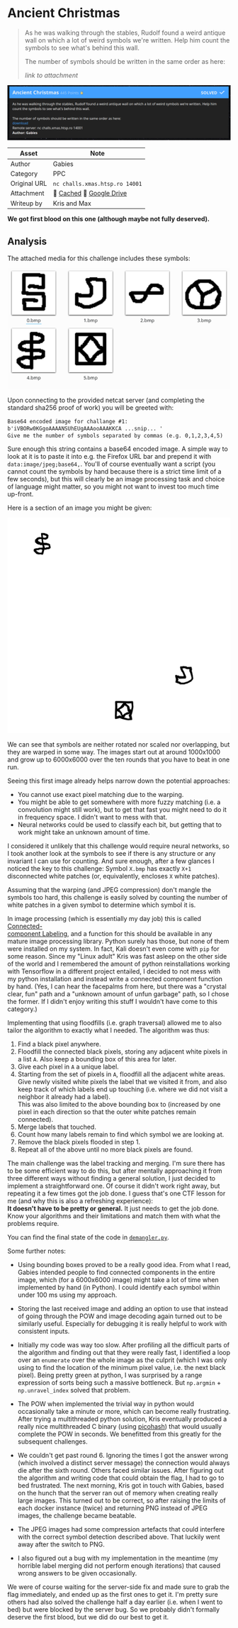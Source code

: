
# Ancient Christmas

> As he was walking through the stables, Rudolf found a weird antique wall on
> which a lot of weird symbols we're written. Help him count the symbols to see
> what's behind this wall.
>
> The number of symbols should be written in the same order as here:
>
> *link to attachment*

![Screenshot](screenshot.png)

| Asset        | Note                                                          |
|--------------|---------------------------------------------------------------|
| Author       | Gabies                                                        |
| Category     | PPC                                                           |
| Original URL | `nc challs.xmas.htsp.ro 14001`                                |
| Attachment   | 💾 [Cached][1] 💾 [Google Drive][2]
| Writeup by   | Kris and Max                                                  |

**We got first blood on this one (although maybe not fully deserved).**

[1]: ./files
[2]: https://drive.google.com/drive/folders/1MTTRQ0PN1W1r8-MV_1zl5kf6F4uuHCJc

## Analysis

The attached media for this challenge includes these symbols:

![Symbols](screenshot-symbols.png)

Upon connecting to the provided netcat server (and completing the standard
sha256 proof of work) you will be greeted with:

```
Base64 encoded image for challange #1:
b'iVBORw0KGgoAAAANSUhEUgAAAooAAAKKCA ...snip... '
Give me the number of symbols separated by commas (e.g. 0,1,2,3,4,5)
```

Sure enough this string contains a base64 encoded image. A simple way to
look at it is to paste it into e.g. the Firefox URL bar and prepend it with
`data:image/jpeg;base64,`. You'll of course eventually want a script (you
cannot count the symbols by hand because there is a strict time limit of a
few seconds), but this will clearly be an image processing task and choice of
language might matter, so you might not want to invest too much time up-front.

Here is a section of an image you might be given:

![Warped Symbols](screenshot-warped.png)

We can see that symbols are neither rotated nor scaled nor overlapping, but
they are warped in some way. The images start out at around 1000x1000 and
grow up to 6000x6000 over the ten rounds that you have to beat in one run.

Seeing this first image already helps narrow down the potential approaches:

- You cannot use exact pixel matching due to the warping.
- You might be able to get somewhere with more fuzzy matching (i.e. a
 convolution might still work), but to get that fast you might need to do it
 in frequency space. I didn't want to mess with that.
- Neural networks could be used to classify each bit, but getting that to work
 might take an unknown amount of time.

I considered it unlikely that this challenge would require neural networks, so
I took another look at the symbols to see if there is any structure or any
invariant I can use for counting. And sure enough, after a few glances I
noticed the key to this challenge: Symbol `X.bmp` has exactly `X+1` disconnected
white patches (or, equivalently, encloses `X` white patches).

Assuming that the warping (and JPEG compression) don't mangle the symbols too
hard, this challenge is easily solved by counting the number of white patches
in a given symbol to determine which symbol it is.

In image processing (which is essentially my day job) this is called [Connected-\
component Labeling][3], and a function for this should be available in any
mature image processing library. Python surely has those, but none of them
were installed on my system. In fact, Kali doesn't even come with `pip` for
some reason. Since my "Linux adult" Kris was fast asleep on the other side of
the world and I remembered the amount of python reinstallations working with
Tensorflow in a different project entailed, I decided to not mess with my
python installation and instead write a connected component function by hand.
(Yes, I can hear the facepalms from here, but there was a "crystal clear, fun"
path and a "unknown amount of unfun garbage" path, so I chose the former. If
I didn't enjoy writing this stuff I wouldn't have come to this category.)

Implementing that using floodfills (i.e. graph traversal) allowed me to also
tailor the algorithm to exactly what I needed. The algorithm was thus:

1. Find a black pixel anywhere.
2. Floodfill the connected black pixels, storing any adjacent white pixels
   in a list `A`. Also keep a bounding box of this area for later.
3. Give each pixel in `A` a unique label.
4. Starting from the set of pixels in `A`, floodfill all the adjacent white
   areas. Give newly visited white pixels the label that we visited it from,
   and also keep track of which labels end up touching (i.e. where we did
   not visit a neighbor it already had a label).  
   This was also limited to the above bounding box to  (increased by one pixel
   in each direction so that the outer white patches remain connected).
5. Merge labels that touched.
6. Count how many labels remain to find which symbol we are looking at.
7. Remove the black pixels flooded in step 1.
8. Repeat all of the above until no more black pixels are found.

The main challenge was the label tracking and merging. I'm sure there has to
be some efficient way to do this, but after mentally approaching it from
three different ways without finding a general solution, I just decided to
implement a straightforward one. Of course it didn't work right away, but
repeating it a few times got the job done. I guess that's one CTF lesson for
me (and why this is also a refreshing experience):  
**It doesn't have to be pretty or general.** It just needs to get the job done.
Know your algorithms and their limitations and match them with what the
problems require.

You can find the final state of the code in [`demangler.py`][4].

Some further notes:

- Using bounding boxes proved to be a really good idea. From what I read,
  Gabies intended people to find connected components in the entire image,
  which (for a 6000x6000 image) might take a lot of time when implemented
  by hand (in Python). I could identify each symbol within under 100 ms
  using my approach.

- Storing the last received image and adding an option to use that instead of
  going through the POW and image decoding again turned out to be similarly
  useful. Especially for debugging it is really helpful to work with
  consistent inputs.
  
- Initially my code was way too slow. After profiling all the difficult parts
  of the algorithm and finding out that they were really fast, I identified a
  loop over an `enumerate` over the whole image as the culprit (which I was
  only using to find the location of the minimum pixel value, i.e. the next
  black pixel). Being pretty green at python, I was surprised by a range
  expression of sorts being such a massive bottleneck. But `np.argmin` +
  `np.unravel_index` solved that problem.

- The POW when implemented the trivial way in python would occasionally take
  a minute or more, which can become really frustrating. After trying a
  multithreaded python solution, Kris eventually produced a really nice
  multithreaded C binary (using [picohash][5]) that would usually complete the
  POW in seconds. We benefitted from this greatly for the subsequent challenges.

- We couldn't get past round 6. Ignoring the times I got the answer wrong
  (which involved a distinct server message) the connection would always die
  after the sixth round. Others faced similar issues. After figuring out the
  algorithm and writing code that could obtain the flag, I had to go to bed
  frustrated. The next morning, Kris got in touch with Gabies, based on the
  hunch that the server ran out of memory when creating really large images.
  This turned out to be correct, so after raising the limits of each docker
  instance (twice) and returning PNG instead of JPEG images, the challenge
  became beatable.
  
- The JPEG images had some compression artefacts that could interfere with the
  correct symbol detection described above. That luckily went away after the
  switch to PNG.
  
- I also figured out a bug with my implementation in the meantime (my horrible
  label merging did not perform enough iterations) that caused wrong answers
  to be given occasionally.
  
We were of course waiting for the server-side fix and made sure to grab the
flag immediately, and ended up as the first ones to get it. I'm pretty sure
others had also solved the challenge half a day earlier (i.e. when I went to
bed) but were blocked by the server bug. So we probably didn't formally
deserve the first blood, but we did do our best to get it.

[3]: https://en.wikipedia.org/wiki/Connected-component_labeling
[4]: ./demangler.py
[5]: https://github.com/kazuho/picohash
